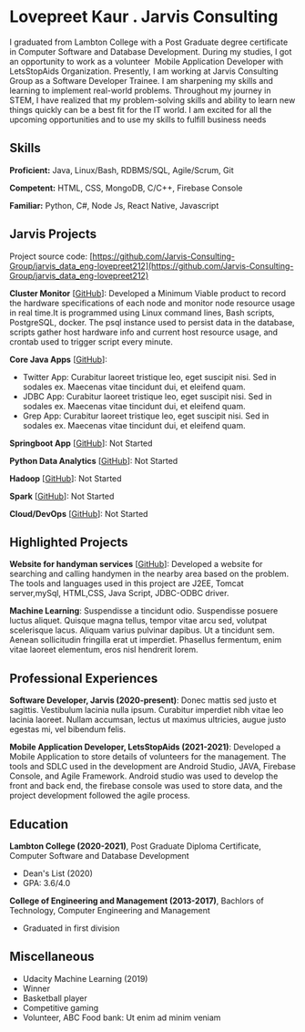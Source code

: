 # Lovepreet Kaur . Jarvis Consulting

I graduated from Lambton College with a Post Graduate degree certificate in Computer Software and Database Development. During my studies, I got an opportunity to work as a volunteer  Mobile Application Developer with LetsStopAids Organization. Presently, I am working at Jarvis Consulting Group as a Software Developer Trainee. I am sharpening my skills and learning to implement real-world problems. Throughout my journey in STEM, I have realized that my problem-solving skills and ability to learn new things quickly can be a best fit for the IT world. I am excited for all the upcoming opportunities and to use my skills to fulfill business needs

## Skills

**Proficient:** Java, Linux/Bash, RDBMS/SQL, Agile/Scrum, Git

**Competent:** HTML, CSS, MongoDB, C/C++, Firebase Console

**Familiar:** Python, C#, Node Js, React Native, Javascript

## Jarvis Projects

Project source code: [https://github.com/Jarvis-Consulting-Group/jarvis_data_eng-lovepreet212](https://github.com/Jarvis-Consulting-Group/jarvis_data_eng-lovepreet212)


**Cluster Monitor** [[GitHub](https://github.com/Jarvis-Consulting-Group/jarvis_data_eng-lovepreet212/tree/master/linux_sql)]: Developed a Minimum Viable product to record the hardware specifications of each node and monitor node resource usage in real time.It is programmed using Linux command lines, Bash scripts, PostgreSQL, docker. The psql instance used to persist data in the database, scripts gather host hardware info and current host resource usage, and crontab used to trigger script every minute.

**Core Java Apps** [[GitHub](https://github.com/Jarvis-Consulting-Group/jarvis_data_eng-lovepreet212/tree/master/core_java)]:
      
  - Twitter App: Curabitur laoreet tristique leo, eget suscipit nisi. Sed in sodales ex. Maecenas vitae tincidunt dui, et eleifend quam.
  - JDBC App: Curabitur laoreet tristique leo, eget suscipit nisi. Sed in sodales ex. Maecenas vitae tincidunt dui, et eleifend quam.
  - Grep App: Curabitur laoreet tristique leo, eget suscipit nisi. Sed in sodales ex. Maecenas vitae tincidunt dui, et eleifend quam.

**Springboot App** [[GitHub](https://github.com/Jarvis-Consulting-Group/jarvis_data_eng-lovepreet212/tree/master/springboot)]: Not Started

**Python Data Analytics** [[GitHub](https://github.com/Jarvis-Consulting-Group/jarvis_data_eng-lovepreet212/tree/master/python_data_anlytics)]: Not Started

**Hadoop** [[GitHub](https://github.com/Jarvis-Consulting-Group/jarvis_data_eng-lovepreet212/tree/master/hadoop)]: Not Started

**Spark** [[GitHub](https://github.com/Jarvis-Consulting-Group/jarvis_data_eng-lovepreet212/tree/master/spark)]: Not Started

**Cloud/DevOps** [[GitHub](https://github.com/Jarvis-Consulting-Group/jarvis_data_eng-lovepreet212/tree/master/cloud_devops)]: Not Started


## Highlighted Projects
**Website for handyman services** [[GitHub](https://github.com/jarviscanada/jarvis_profile_builder)]: Developed a website for searching and calling handymen in the nearby area based on the problem. The tools and languages used in this project are J2EE, Tomcat server,mySql, HTML,CSS, Java Script, JDBC-ODBC driver.

**Machine Learning**: Suspendisse a tincidunt odio. Suspendisse posuere luctus aliquet. Quisque magna tellus, tempor vitae arcu sed, volutpat scelerisque lacus. Aliquam varius pulvinar dapibus. Ut a tincidunt sem. Aenean sollicitudin fringilla erat ut imperdiet. Phasellus fermentum, enim vitae laoreet elementum, eros nisl hendrerit lorem.


## Professional Experiences

**Software Developer, Jarvis (2020-present)**: Donec mattis sed justo et sagittis. Vestibulum lacinia nulla ipsum. Curabitur imperdiet nibh vitae leo lacinia laoreet. Nullam accumsan, lectus ut maximus ultricies, augue justo egestas mi, vel bibendum felis.

**Mobile Application Developer, LetsStopAids (2021-2021)**: Developed a Mobile Application to store details of volunteers for the management. The tools and SDLC used in the development are Android Studio, JAVA, Firebase Console, and Agile Framework. Android studio was used to develop the front and back end, the firebase console was used to store data, and the project development followed the agile process.


## Education
**Lambton College (2020-2021)**, Post Graduate Diploma Certificate, Computer Software and Database Development
- Dean's List (2020)
- GPA: 3.6/4.0

**College of Engineering and Management (2013-2017)**, Bachlors of Technology, Computer Engineering and Management
- Graduated in first division


## Miscellaneous
- Udacity Machine Learning (2019)
- Winner
- Basketball player
- Competitive gaming
- Volunteer, ABC Food bank: Ut enim ad minim veniam